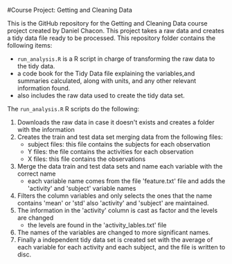#Course Project: Getting and Cleaning Data

This is the GitHub repository for the Getting and Cleaning Data course project created by Daniel Chacon. This project takes a raw data and creates a tidy data file ready to be processed.
This repository folder contains the following items:
* `run_analysis.R` is a R script in charge of transforming the raw data to the tidy data.
* a code book for the Tidy Data file explaining the variables,and summaries calculated, along with units, and any other relevant information found.
* also includes the raw data used to create the tidy data set.

The `run_analysis.R` R scripts do the following:
 1. Downloads the raw data in case it doesn't exists and creates a folder with the information
 2. Creates the train and test data set merging data from the following files:
	* subject files: this file contains the subjects for each observation
	* Y files: the file contains the activities for each observation
	* X files: this file contains the observations
 3. Merge the data train and test data sets and name each variable with the correct name
	* each variable name comes from the file 'feature.txt' file and adds the 'activity' and 'subject' variable names
 4. Filters the column variables and only selects the ones that the name contains 'mean' or 'std' also 'activity' and 'subject' are maintained.
 5. The information in the 'activity' column is cast as factor and the levels are changed 
	* the levels are found in the 'activity_lables.txt' file
 6. The names of the variables are changed to more significant names.
 7. Finally a independent tidy data set is created set with the average of each variable for each activity and each subject, and the file is written to disc.
